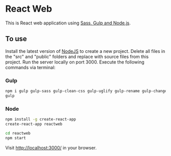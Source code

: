 # React Web
This is React web application using [Sass, Gulp and Node.js](https://www.youtube.com/watch?v=nusgoj74a3Y).

## To use

Install the latest version of [NodeJS](https://nodejs.org/en/) to create a new project. Delete all files in the "src" and "public" folders and replace with source files from this project. Run the server locally on port 3000. Execute the following commands via terminal:

### Gulp

```sh
npm i gulp gulp-sass gulp-clean-css gulp-uglify gulp-rename gulp-changed --save-dev
gulp
```

### Node

```sh
npm install -g create-react-app
create-react-app reactweb

cd reactweb
npm start
```

Visit <http://localhost:3000/> in your browser.
